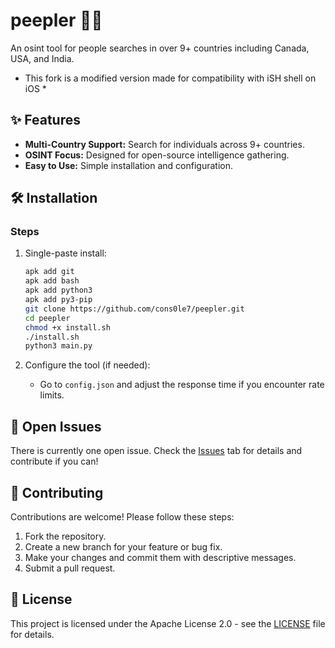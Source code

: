 # peepler 🕵️‍♀️

An osint tool for people searches in over 9+ countries including Canada, USA, and India.

* This fork is a modified version made for compatibility with iSH shell on iOS *

## ✨ Features

*   **Multi-Country Support:** Search for individuals across 9+ countries.
*   **OSINT Focus:** Designed for open-source intelligence gathering.
*   **Easy to Use:** Simple installation and configuration.

## 🛠️ Installation

### Steps

1.  Single-paste install:

    ```bash
    apk add git
    apk add bash
    apk add python3
    apk add py3-pip 
    git clone https://github.com/cons0le7/peepler.git
    cd peepler
    chmod +x install.sh
    ./install.sh
    python3 main.py
    ```

2.  Configure the tool (if needed):

    *   Go to `config.json` and adjust the response time if you encounter rate limits.

## 🐛 Open Issues

There is currently one open issue. Check the [Issues](https://github.com/scarlmao/peepler/issues) tab for details and contribute if you can!

## 🤝 Contributing

Contributions are welcome! Please follow these steps:

1.  Fork the repository.
2.  Create a new branch for your feature or bug fix.
3.  Make your changes and commit them with descriptive messages.
4.  Submit a pull request.

## 📜 License

This project is licensed under the Apache License 2.0 - see the [LICENSE](LICENSE) file for details.

